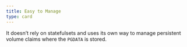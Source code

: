 ```yaml
---
title: Easy to Manage
type: card
---
```

It doesn’t rely on statefulsets and uses its own way to manage persistent volume claims where the `PGDATA` is stored.